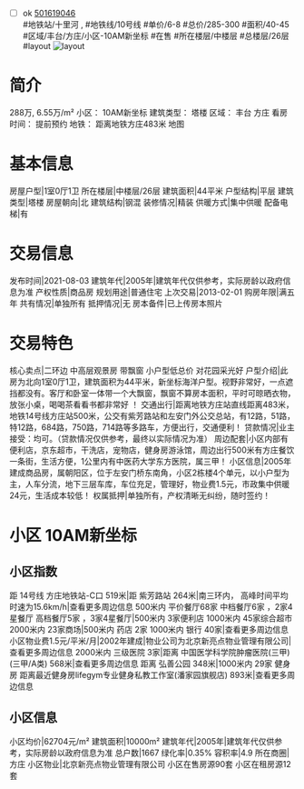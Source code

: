 - [ ] ok [501619046](https://bj.5i5j.com/ershoufang/501619046.html)  
 #地铁站/十里河 ,  #地铁线/10号线
#单价/6-8 #总价/285-300 #面积/40-45   #区域/丰台/方庄/小区-10AM新坐标 #在售 #所在楼层/中楼层 #总楼层/26层 #layout 
![layout](http://image2a.5i5j.com/bdir/layout/b741526df1444f61ac7e80b3f56ba5f5.jpg_P5.jpg) 
# 简介 
 288万,  6.55万/m² 
小区： 10AM新坐标
建筑类型： 塔楼
区域： 丰台 方庄
看房时间： 提前预约
地铁： 距离地铁方庄483米 地图
# 基本信息 
 房屋户型|1室0厅1卫
所在楼层|中楼层/26层
建筑面积|44平米
户型结构|平层
建筑类型|塔楼
房屋朝向|北
建筑结构|钢混
装修情况|精装
供暖方式|集中供暖
配备电梯|有
# 交易信息 
 发布时间|2021-08-03
建筑年代|2005年|建筑年代仅供参考，实际房龄以政府信息为准
产权性质|商品房
规划用途|普通住宅
上次交易|2013-02-01
购房年限|满五年
共有情况|单独所有
抵押情况|无
房本备件|已上传房本照片
# 交易特色 
 核心卖点|二环边 中高层观景房 带飘窗 小户型低总价  对花园采光好
户型介绍|此房为北向1室0厅1卫，建筑面积为44平米，新坐标海洋户型。视野非常好，一点遮挡都没有。客厅和卧室一体带一个大飘窗，飘窗不算房本面积，平时可晾晒衣物，放张小桌，喝喝茶看看书都非常好 ！
交通出行|距离地铁方庄站直线距离483米，地铁14号线方庄站500米，公交有紫芳路站和左安门外公交总站，有12路，51路，特12路，684路，750路，714路等多路车，方便出行，交通便利！
贷款情况|业主接受：均可。（贷款情况仅供参考，最终以实际情况为准）
周边配套|小区内部有便利店，京东超市，干洗店，宠物店，健身房游泳馆，周边出行500米有方庄餐饮一条街，生活方便，1公里内有中医药大学东方医院，属三甲！
小区信息|2005年建成商品房，属朝阳区，位于左安门桥东南角，小区2栋楼4个单元，以小户型为主，人车分流，地下三层车库，车位充足，管理好，物业费1.5元，市政集中供暖24元，生活成本较低！
权属抵押|单独所有，产权清晰无纠纷，随时签约！
# 小区 10AM新坐标
## 小区指数 
 距 14号线 方庄地铁站-C口 519米|距 紫芳路站 264米|南三环内， 高峰时间平均时速为15.6km/h|查看更多周边信息
500米内 平价餐厅68家
中档餐厅6家 ，2家4星餐厅
高档餐厅5家 ，3家4星餐厅|500米内 3家便利店
1000米内 45家综合超市
2000米内 23家商场|500米内 药店 2家
1000米内 银行 40家|查看更多周边信息
小区物业费1.5元/平米/月|2002年建成|物业公司为北京新亮点物业管理有限公司|查看更多周边信息
2000米内 三级医院 3家|距离 中国医学科学院肿瘤医院(三甲) (三甲/A类) 568米|查看更多周边信息
距离 弘善公园 348米|1000米内 29家 健身房
距离最近健身房lifegym专业健身私教工作室(潘家园旗舰店) 893米|查看更多周边信息
## 小区信息 
 小区均价|62704元/m²
建筑面积|10000m²
建筑年代|2005年|建筑年代仅供参考，实际房龄以政府信息为准
总户数|1667
绿化率|0.35%
容积率|4.9
所在商圈|方庄
小区物业|北京新亮点物业管理有限公司
小区在售房源90套
小区在租房源12套
